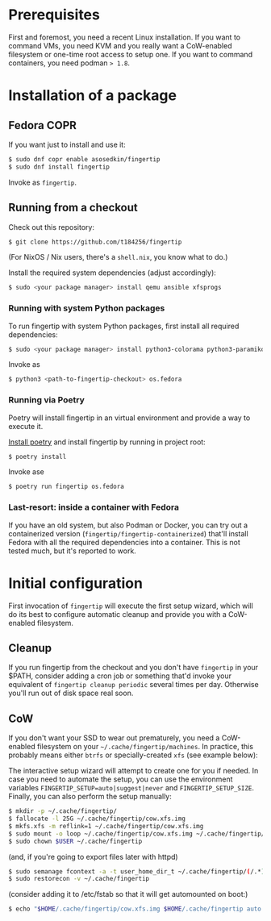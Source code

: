 # Prerequisites

First and foremost, you need a recent Linux installation.
If you want to command VMs, you need KVM and
you really want a CoW-enabled filesystem or one-time root access to setup one.
If you want to command containers, you need podman `> 1.8`.


# Installation of a package

## Fedora COPR

If you want just to install and use it:

``` bash
$ sudo dnf copr enable asosedkin/fingertip
$ sudo dnf install fingertip
```

Invoke as `fingertip`.


## Running from a checkout

Check out this repository:
``` bash
$ git clone https://github.com/t184256/fingertip
```

(For NixOS / Nix users, there's a `shell.nix`, you know what to do.)


Install the required system dependencies (adjust accordingly):
``` bash
$ sudo <your package manager> install qemu ansible xfsprogs
```

### Running with system Python packages

To run fingertip with system Python packages, first install all required dependencies:

``` bash
$ sudo <your package manager> install python3-colorama python3-paramiko python3-pexpect python3-pyxdg python3-CacheControl python3-requests python3-requests-mock python3-fasteners python3-lockfile python3-cloudpickle python3-GitPython
```

Invoke as

``` bash
$ python3 <path-to-fingertip-checkout> os.fedora
```

### Running via Poetry

Poetry will install fingertip in an virtual environment and provide a way to execute it.

[Install poetry](https://python-poetry.org/docs/)
and install fingertip by running in project root:

``` bash
$ poetry install
```

Invoke ase

``` bash
$ poetry run fingertip os.fedora
```

### Last-resort: inside a container with Fedora

If you have an old system, but also Podman or Docker,
you can try out a containerized version
(`fingertip/fingertip-containerized`) that'll install
Fedora with all the required dependencies into a container.
This is not tested much, but it's reported to work.


# Initial configuration

First invocation of `fingertip` will execute the first setup wizard,
which will do its best to configure automatic cleanup and provide you
with a CoW-enabled filesystem.

## Cleanup

If you run fingertip from the checkout
and you don't have `fingertip` in your $PATH,
consider adding a cron job or something that'd invoke your equivalent of
`fingertip cleanup periodic` several times per day.
Otherwise you'll run out of disk space real soon.

## CoW

If you don't want your SSD to wear out prematurely,
you need a CoW-enabled filesystem on your `~/.cache/fingertip/machines`.
In practice, this probably means either `btrfs` or specially-created `xfs`
(see example below):

The interactive setup wizard will attempt to create one for you if needed.
In case you need to automate the setup, you can use the environment
variables `FINGERTIP_SETUP=auto|suggest|never` and `FINGERTIP_SETUP_SIZE`.
Finally, you can also perform the setup manually:

``` bash
$ mkdir -p ~/.cache/fingertip/
$ fallocate -l 25G ~/.cache/fingertip/cow.xfs.img
$ mkfs.xfs -m reflink=1 ~/.cache/fingertip/cow.xfs.img
$ sudo mount -o loop ~/.cache/fingertip/cow.xfs.img ~/.cache/fingertip/machines
$ sudo chown $USER ~/.cache/fingertip
```

(and, if you're going to export files later with httpd)

``` bash
$ sudo semanage fcontext -a -t user_home_dir_t ~/.cache/fingertip/(/.*)?
$ sudo restorecon -v ~/.cache/fingertip
```

(consider adding it to /etc/fstab so that it will get automounted on boot:)
``` bash
$ echo "$HOME/.cache/fingertip/cow.xfs.img $HOME/.cache/fingertip auto loop" | sudo tee -a /etc/fstab
```
